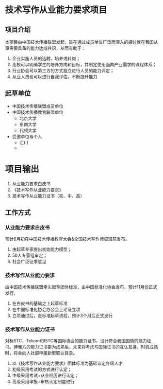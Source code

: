 # 技术写作从业能力要求项目

## 项目介绍

本项目由中国技术传播联盟发起，旨在通过成员单位广泛而深入的探讨就在我国从事需要具备的能力达成共识，从而有助于：

1. 企业实施人员的选聘、培养或转岗；
2. 高校可以明确学生的培养方向和目标，并制定使用面向产业需求的课程体系；
3. 行业协会可以第三方的方式独立进行人员的能力评定；
4. 从业人员也可以进行自我评估，不断提升能力



## 起草单位

* 中国技术传播联盟成员单位
* 中国技术传播教育联盟单位
  * 北京大学
  * 东南大学
  * 代顿大学
* 受邀单位与个人
  * 汇川
  * 



# 项目输出

1. 从业能力要求白皮书
2. 《技术写作从业能力要求》
3. 技术写作从业能力证书（初、中、高）



## 工作方式

### 从业能力要求白皮书

预计8月初在中国技术传播教育大会&全国技术写作师资班前发布。
1. 由起草专家提出初始能力模型；
2. 50人专家组审定；
3. 社会广泛征求意见



### 技术写作从业能力要求

由中国技术传播联盟牵头起草团体标准，由中国标准化协会发布，预计11月份正式发行。

1. 在白皮书的基础之上起草标准
2. 在中国标准化协会办公会上论证立项
3. 立项通过后，走标准起草流程，预计3个月后正式发行



### 技术写作从业能力证书

对标STC、Tekom和ISTC等国际协会的能力证书，设计符合我国国情的能力证书。待我方的能力证书更为成熟后，未来将考虑与国际证书的互认互换。时机成熟时，将会向人社部申报新型职业目录。

1. 以《技术写作从业能力要求》团体标准为基础认定各级人才
2. 初级采用考试的方式进行认定；
3. 中级采用考试+从业经历进行认定；
4. 高级采用申报+审核认定制度进行
